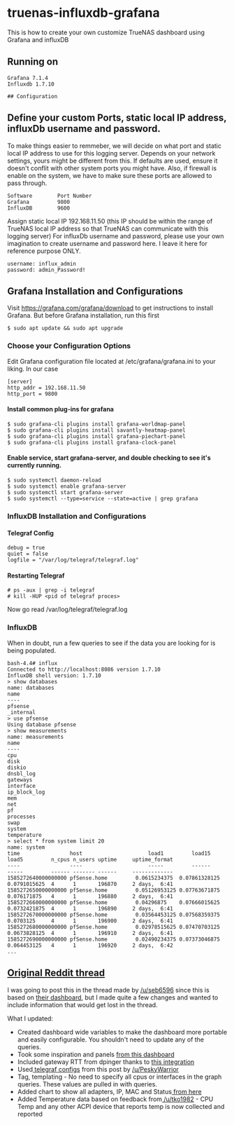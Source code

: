 # truenas-influxdb-grafana
This is how to create your own customize TrueNAS dashboard using Grafana and influxDB

## Running on

    Grafana 7.1.4
    Influxdb 1.7.10
    
    ## Configuration

## Define your custom Ports, static local IP address, influxDb username and password.
To make things easier to remmeber, we will decide on what port and static local IP address to use for this logging server. Depends on your network settings, yours might be different from this. If defaults are used, ensure it doesn't conflit with other system ports you might have. Also, if firewall is enable on the system, we have to make sure these ports are allowed to pass through.

	Software        Port Number
	Grafana         9800
	InfluxDB        9600
	
Assign static local IP 192.168.11.50 (this IP should be within the range of TrueNAS local IP address so that TrueNAS can communicate with this logging server)
For influxDb username and password, please use your own imagination to create username and password here. I leave it here for reference purpose ONLY.

	username: influx_admin
	password: admin_Password!

## Grafana Installation and Configurations
Visit https://grafana.com/grafana/download to get instructions to install Grafana. But before Grafana installation, run this first

	$ sudo apt update && sudo apt upgrade

### Choose your Configuration Options
Edit Grafana configuration file located at /etc/grafana/grafana.ini to your liking. In our case
	
	[server]
	http_addr = 192.168.11.50
	http_port = 9800

#### Install common plug-ins for grafana
	$ sudo grafana-cli plugins install grafana-worldmap-panel
	$ sudo grafana-cli plugins install savantly-heatmap-panel
	$ sudo grafana-cli plugins install grafana-piechart-panel
	$ sudo grafana-cli plugins install grafana-clock-panel
	
#### Enable service, start grafana-server, and double checking to see it's currently running.
	$ sudo systemctl daemon-reload
	$ sudo systemctl enable grafana-server
	$ sudo systemctl start grafana-server
	$ sudo systemctl --type=service --state=active | grep grafana    
    
    
### InfluxDB Installation and Configurations



#### Telegraf Config
    debug = true
    quiet = false
    logfile = "/var/log/telegraf/telegraf.log"

#### Restarting Telegraf
    # ps -aux | grep -i telegraf
    # kill -HUP <pid of telegraf proces>

Now go read /var/log/telegraf/telegraf.log
    
### InfluxDB
When in doubt, run a few queries to see if the data you are looking for is being populated.

    bash-4.4# influx
    Connected to http://localhost:8086 version 1.7.10
    InfluxDB shell version: 1.7.10
    > show databases
    name: databases
    name
    ----
    pfsense
    _internal
    > use pfsense
    Using database pfsense
    > show measurements
    name: measurements
    name
    ----
    cpu
    disk
    diskio
    dnsbl_log
    gateways
    interface
    ip_block_log
    mem
    net
    pf
    processes
    swap
    system
    temperature
    > select * from system limit 20
    name: system
    time                host                     load1         load15        load5         n_cpus n_users uptime     uptime_format
    ----                ----                     -----         ------        -----         ------ ------- ------     -------------
    1585272640000000000 pfSense.home         0.0615234375  0.07861328125 0.0791015625  4      1       196870     2 days,  6:41
    1585272650000000000 pfSense.home         0.05126953125 0.07763671875 0.076171875   4      1       196880     2 days,  6:41
    1585272660000000000 pfSense.home         0.04296875    0.07666015625 0.0732421875  4      1       196890     2 days,  6:41
    1585272670000000000 pfSense.home         0.03564453125 0.07568359375 0.0703125     4      1       196900     2 days,  6:41
    1585272680000000000 pfSense.home         0.02978515625 0.07470703125 0.0673828125  4      1       196910     2 days,  6:41
    1585272690000000000 pfSense.home         0.02490234375 0.07373046875 0.064453125   4      1       196920     2 days,  6:42
    ...

## [Original Reddit thread](https://www.reddit.com/r/PFSENSE/comments/fsss8r/additional_grafana_dashboard/ "Originial Reddit thread")

I was going to post this in the thread made by [/u/seb6596](https://www.reddit.com/u/seb6596 "/u/seb6596") since this is based on [their dashboard](https://www.reddit.com/r/PFSENSE/comments/fsf7f7/my_pfsense_monitor_dashboard_in_grafana/ "their dashboard"), but I made quite a few changes and wanted to include information that would get lost in the thread.

What I updated:

- Created dashboard wide variables to make the dashboard more portable and easily configurable. You shouldn't need to update any of the queries.
- Took some inspiration and panels [from this dashboard](https://grafana.com/grafana/dashboards/9806 "from this dashboard")
- Included gateway RTT from dpinger thanks to [this integration](https://forum.netgate.com/topic/142093/can-telegraf-package-gather-latency-packet-loss-information/3 "this integration")
- Used[ telegraf configs](https://www.reddit.com/r/pfBlockerNG/comments/bu0ms0/pfblockerngtelegrafinfluxdb_ip_block_list/ " telegraf configs") from this post by [/u/PeskyWarrior](https://www.reddit.com/u/PeskyWarrior "/u/PeskyWarrior")
- Tag, templating - No need to specify all cpus or interfaces in the graph queries. These values are pulled in with queries.
- Added chart to show all adapters, IP, MAC and Status[ from here](https://github.com/influxdata/telegraf/issues/3756#issuecomment-485606025 " from here")
- Added Temperature data based on feedback from[ /u/tko1982](https://www.reddit.com/u/tko1982 " /u/tko1982") - CPU Temp and any other ACPI device that reports temp is now collected and reported
